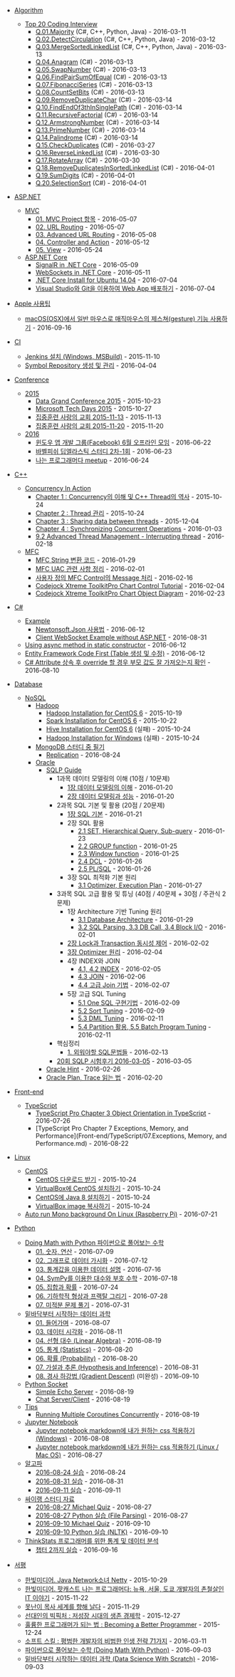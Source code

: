 - [Algorithm](Algorithm)
  - [Top 20 Coding Interview](Algorithm/Top20CodingInterview)
    - [Q.01.Majority](Algorithm/Top20CodingInterview/Q.01.Majority) (C#, C++, Python, Java) - 2016-03-11
    - [Q.02.DetectCirculation](Algorithm/Top20CodingInterview/Q.02.DetectCirculation) (C#, C++, Python, Java) - 2016-03-12
    - [Q.03.MergeSortedLinkedList](Algorithm/Top20CodingInterview/Q.03.MergeSortedLinkedList) (C#, C++, Python, Java) - 2016-03-13
    - [Q.04.Anagram](Algorithm/Top20CodingInterview/Q.04.Anagram) (C#) - 2016-03-13
    - [Q.05.SwapNumber](Algorithm/Top20CodingInterview/Q.05.SwapNumber) (C#) - 2016-03-13
    - [Q.06.FindPairSumOfEqual](Algorithm/Top20CodingInterview/Q.06.FindPairSumOfEqual) (C#) - 2016-03-13
    - [Q.07.FibonacciSeries](Algorithm/Top20CodingInterview/Q.07.FibonacciSeries) (C#) - 2016-03-13
    - [Q.08.CountSetBits](Algorithm/Top20CodingInterview/Q.08.CountSetBits) (C#) - 2016-03-13
    - [Q.09.RemoveDuplicateChar](Algorithm/Top20CodingInterview/Q.09.RemoveDuplicateChar) (C#) - 2016-03-14
    - [Q.10.FindEndOf3thInSinglePath](Algorithm/Top20CodingInterview/Q.10.FindEndOf3thInSinglePath) (C#) - 2016-03-14
    - [Q.11.RecursiveFactorial](Algorithm/Top20CodingInterview/Q.11.RecursiveFactorial) (C#) - 2016-03-14
    - [Q.12.ArmstrongNumber](Algorithm/Top20CodingInterview/Q.12.ArmstrongNumber) (C#) - 2016-03-14
    - [Q.13.PrimeNumber](Algorithm/Top20CodingInterview/Q.13.PrimeNumber) (C#) - 2016-03-14
    - [Q.14.Palindrome](Algorithm/Top20CodingInterview/Q.14.Palindrome) (C#) - 2016-03-14
    - [Q.15.CheckDuplicates](Algorithm/Top20CodingInterview/Q.15.CheckDuplicates) (C#) - 2016-03-27
    - [Q.16.ReverseLinkedList](Algorithm/Top20CodingInterview/Q.16.ReverseLinkedList) (C#) - 2016-03-30
    - [Q.17.RotateArray](Algorithm/Top20CodingInterview/Q.17.RotateArray) (C#) - 2016-03-30
    - [Q.18.RemoveDuplicatesInSortedLinkedList](Algorithm/Top20CodingInterview/Q.18.RemoveDuplicatesInSortedLinkedList) (C#) - 2016-04-01
    - [Q.19.SumDigits](Algorithm/Top20CodingInterview/Q.19.SumDigits) (C#) - 2016-04-01
    - [Q.20.SelectionSort](Algorithm/Top20CodingInterview/Q.20.SelectionSort) (C#) - 2016-04-01


- [ASP.NET](ASP.NET)
  - [MVC](ASP.NET/MVC)
    - [01. MVC Project 항목](ASP.NET/MVC/01.MVC.Project.md) - 2016-05-07
    - [02. URL Routing](ASP.NET/MVC/02.Route.md) - 2016-05-07
    - [03. Advanced URL Routing](ASP.NET/MVC/03.Route.adv.md) - 2016-05-08
    - [04. Controller and Action](ASP.NET/MVC/04.ControllerAndAction.md) - 2016-05-12
    - [05. View](ASP.NET/MVC/05.View.md) - 2016-05-24
  - [ASP.NET Core](ASP.NET/ASP.NET.Core)
    - [SignalR in .NET Core](ASP.NET/ASP.NET.Core/SignalR/README.md) - 2016-05-09
    - [WebSockets in .NET Core](ASP.NET/ASP.NET.Core/WebSocket/README.md) - 2016-05-11
    - [.NET Core Install for Ubuntu 14.04](ASP.NET/ASP.NET.Core/Install.Net.Core.md) - 2016-07-04
    - [Visual Studio와 Git을 이용하여 Web App 배포하기](ASP.NET/ASP.NET.Core/VS.Git.md) - 2016-07-04


- [Apple 사용팁](Apple)
  - [macOS(OSX)에서 일반 마우스로 매직마우스의 제스쳐(gesture) 기능 사용하기](Apple/macOS.set.mouse.md) - 2016-09-16


- [CI](CI)
  - [Jenkins 설치 (Windows, MSBuild)](CI/jenkins.md) - 2015-11-10
  - [Symbol Repository 생성 및 관리](CI/symbolRepository.md) - 2016-04-04


- [Conference](Conference)
  - [2015](Conference/2015)
    - [Data Grand Conference 2015](Conference/2015/DGC.md) - 2015-10-23
    - [Microsoft Tech Days 2015](Conference/2015/TechDays2015.md) - 2015-10-27
    - [집중훈련 사랑의 교회 2015-11-13](Conference/2015/2015-11-13_Training.md) - 2015-11-13
    - [집중훈련 사랑의 교회 2015-11-20](Conference/2015/2015-11-20_Training.md) - 2015-11-20
  - [2016](Conference/2016)
    - [윈도우 앱 개발 그룹(Facebook) 6월 오프라인 모임](Conference/2016/WinApp.FB/2016-06-22.md) - 2016-06-22
    - [바벨피쉬 딥엘라스틱 스터디 2차-1회](Conference/2016/BabelFish.FB/2016-06-23.md) - 2016-06-23
    - [나는 프로그래머다 meetup](Conference/2016/2016-06-24.IamProgrammer.md) - 2016-06-24


- [C++](CPP)
  - [Concurrency In Action](CPP/ConcurrencyInAction)
    - [Chapter 1 : Concurrency의 이해 및 C++ Thread의 역사](CPP/ConcurrencyInAction/ConcurrencyInAction/Ch01.md) - 2015-10-24
    - [Chapter 2 : Thread 관리](CPP/ConcurrencyInAction/ConcurrencyInAction/Ch02.md) - 2015-10-24
    - [Chapter 3 : Sharing data between threads](CPP/ConcurrencyInAction/ConcurrencyInAction/Ch03.md) - 2015-12-04
    - [Chapter 4 : Synchronizing Concurrent Operations](CPP/ConcurrencyInAction/ConcurrencyInAction/Ch04.md) - 2016-01-03
    - [9.2 Advanced Thread Management - Interrupting thread](CPP/ConcurrencyInAction/ConcurrencyInAction/Ch09.2.md) - 2016-02-18
  - [MFC](CPP/MFC)
    - [MFC String 변환 코드](CPP/MFC/stringConv.md) - 2016-01-29
    - [MFC UAC 관련 사항 정리](CPP/MFC/mfc.uac.md) - 2016-02-01
    - [사용자 정의 MFC Control의 Message 처리](CPP/MFC/mfc.wnd.message.md) - 2016-02-16
    - [Codejock Xtreme ToolkitPro Chart Control Tutorial](CPP/MFC/XTPChartSample/README.md) - 2016-02-04
    - [Codejock Xtreme ToolkitPro Chart Object Diagram](CPP/MFC/xtp.chart.diagram.md) - 2016-02-23


- [C#](CSharp)
  - [Example](CSharp/Example)
    - [Newtonsoft.Json 사용법](CSharp/Example/Newtonsoft_Json) - 2016-06-12
    - [Client WebSocket Example without ASP.NET](CSharp/Example/ClientWebSocketExample.md) - 2016-08-31
  - [Using async method in static constructor](CSharp/StaticConstructorAsync) - 2016-06-12
  - [Entity Framework Code First (Table 생성 및 수정)](CSharp/EntityFramework/CodeFirst.Migration) - 2016-06-12
  - [C# Attribute 상속 후 override 할 경우 부모 값도 잘 가져오는지 확인](CSharp/AttributeInheritTest) - 2016-08-10


- [Database](Database)
  - [NoSQL](Database/NoSQL)
    - [Hadoop](Database/NoSQL/Hadoop)
      - [Hadoop Installation for CentOS 6](Database/NoSQL/Hadoop/Install.CentOS6.md) - 2015-10-19
      - [Spark Installation for CentOS 6](Database/NoSQL/Hadoop/Spark.Install.CentOS6.md) - 2015-10-22
      - [Hive Installation for CentOS 6](Database/NoSQL/Hadoop/Hive.Install.CentOS6.md) (실패) - 2015-10-24
      - [Hadoop Installation for Windows](Database/NoSQL/Hadoop/Install.Windows.md) (실패) - 2015-10-24
    - [MongoDB 스터디 중 필기](Database/NoSQL/MongoDB)
      - [Replication](Database/NoSQL/MongoDB/Replication.md) - 2016-08-24
    - [Oracle](Database/Oracle)
      - [SQLP Guide](Database/Oracle/sqlp)
        - 1과목 데이터 모델링의 이해 (10점 / 10문제)
          - [1장 데이터 모델링의 이해](Database/Oracle/sqlp/01.01.modeling.md) - 2016-01-20
          - [2장 데이터 모델링과 성능](Database/Oracle/sqlp/01.02.modeling_performance.md) - 2016-01-20
        - 2과목 SQL 기본 및 활용 (20점 / 20문제)
          - [1장 SQL 기본](Database/Oracle/sqlp/02.01.sql.basic.md) - 2016-01-21
          - 2장 SQL 활용
            - [2.1 SET, Hierarchical Query, Sub-query](Database/Oracle/sqlp/02.02.sql.adv.md) - 2016-01-23
            - [2.2 GROUP function](Database/Oracle/sqlp/02.03.group.md) - 2016-01-25
            - [2.3 Window function](Database/Oracle/sqlp/02.04.window.md) - 2016-01-25
            - [2.4 DCL](Database/Oracle/sqlp/02.05.dcl.md) - 2016-01-26
            - [2.5 PL/SQL](Database/Oracle/sqlp/02.06.plsql.md) - 2016-01-26
          - 3장 SQL 최적화 기본 원리
            - [3.1 Optimizer, Execution Plan](Database/Oracle/sqlp/02.07.optimizer.md) - 2016-01-27
        - 3과목 SQL 고급 활용 및 튜닝 (40점 / 40문제 + 30점 / 주관식 2문제)
          - 1장 Architecture 기반 Tuning 원리
            - [3.1 Database Architecture](Database/Oracle/sqlp/03.01.architecture.md) - 2016-01-29
            - [3.2 SQL Parsing, 3.3 DB Call, 3.4 Block I/O](Database/Oracle/sqlp/03.02.sql.parsing.md) - 2016-02-01
          - [2장 Lock과 Transaction 동시성 제어](Database/Oracle/sqlp/03.03.lock.md) - 2016-02-02
          - [3장 Optimizer 원리](Database/Oracle/sqlp/03.04.optimizer.md) - 2016-02-04
          - 4장 INDEX와 JOIN
            - [4.1, 4.2 INDEX](Database/Oracle/sqlp/03.05.index.md) - 2016-02-05
            - [4.3 JOIN](Database/Oracle/sqlp/03.06.join.md) - 2016-02-06
            - [4.4 고급 Join 기법](Database/Oracle/sqlp/03.07.join.adv.md) - 2016-02-07
          - 5장 고급 SQL Tuning
            - [5.1 One SQL 구현기법](Database/Oracle/sqlp/04.01.onesql.md) - 2016-02-09
            - [5.2 Sort Tuning](Database/Oracle/sqlp/04.02.sort.md) - 2016-02-09
            - [5.3 DML Tuning](Database/Oracle/sqlp/04.03.dml.md) - 2016-02-11
            - [5.4 Partition 활용, 5.5 Batch Program Tuning](Database/Oracle/sqlp/04.04.partition.md) - 2016-02-11
        - 핵심정리
          - [1. 외워야할 SQL문법들](Database/Oracle/sqlp/05.01.sql.md) - 2016-02-13
        - [20회 SQLP 시험후기 2016-03-05](Database/Oracle/sqlp/sqlp.20.after.md) - 2016-03-05
      - [Oracle Hint](Database/Oracle/oracle.hint.md) - 2016-02-26
      - [Oracle Plan, Trace 읽는 법](Database/Oracle/read.plan.trace.md) - 2016-02-20


- [Front-end](Front-end)
  - [TypeScript](Front-end/TypeScript)
    - [TypeScript Pro Chapter 3 Object Orientation in TypeScript](Front-end/TypeScript/03.ObjectOrientationInTypeScript.md) - 2016-07-26
    - [TypeScript Pro Chapter 7 Exceptions, Memory, and Performance](Front-end/TypeScript/07.Exceptions, Memory, and Performance.md) - 2016-08-22


- [Linux](Linux)
  - [CentOS](Linux/CentOS)
    - [CentOS 다운로드 받기](Linux/CentOS/Download.md) - 2015-10-24
    - [VirtualBox에 CentOS 설치하기](Linux/CentOS/VirtualBoxInstall.md) - 2015-10-24
    - [CentOS에 Java 8 설치하기](Linux/CentOS/Java8.md) - 2015-10-24
    - [VirtualBox image 복사하기](Linux/CentOS/VMCopy.md) - 2015-10-24
  - [Auto run Mono background On Linux (Raspberry Pi)](Linux/AutoStartMonoOnRaspberryPi.md) - 2016-07-21


- [Python](Python)
  - [Doing Math with Python 파이썬으로 풀어보는 수학](Python/DoingMathWithPython)
    - [01. 숫자, 연산](Python/DoingMathWithPython/DoingMathWithPython.Ch01.ipynb) - 2016-07-09
    - [02. 그래프로 데이터 가시화](Python/DoingMathWithPython/DoingMathWithPython.Ch02.ipynb) - 2016-07-12
    - [03. 통계값을 이용한 데이터 설명](Python/DoingMathWithPython/DoingMathWithPython.Ch03.ipynb) - 2016-07-16
    - [04. SymPy를 이용한 대수와 부호 수학](Python/DoingMathWithPython/DoingMathWithPython.Ch04.ipynb) - 2016-07-18
    - [05. 집합과 확률](Python/DoingMathWithPython/DoingMathWithPython.Ch05.ipynb) - 2016-07-24
    - [06. 기하학적 형상과 프랙탈 그리기](Python/DoingMathWithPython/DoingMathWithPython.Ch06.ipynb) - 2016-07-28
    - [07. 미적분 문제 풀기](Python/DoingMathWithPython/DoingMathWithPython.Ch07.ipynb) - 2016-07-31
  - [밑바닥부터 시작하는 데이터 과학](Python/DataScienceFromScratch)
    - [01. 들어가며](Python/DataScienceFromScratch/DataScienceFromScratch.ch.01.ipynb) - 2016-08-07
    - [03. 데이터 시각화](Python/DataScienceFromScratch/DataScienceFromScratch.ch.03.visualizing_data.ipynb) - 2016-08-11
    - [04. 선형 대수 (Linear Algebra)](Python/DataScienceFromScratch/DataScienceFromScratch.ch.04.linear_algebra.ipynb) - 2016-08-19
    - [05. 통계 (Statistics)](Python/DataScienceFromScratch/DataScienceFromScratch.ch.05.statistics.ipynb) - 2016-08-20
    - [06. 확률 (Probability)](Python/DataScienceFromScratch/DataScienceFromScratch.ch.06.Properbility.ipynb) - 2016-08-20
    - [07. 가설과 추론 (Hypothesis and Inference)](Python/DataScienceFromScratch/DataScienceFromScratch.ch.07.hypothesis_and_inference.ipynb) - 2016-08-31
    - [08. 경사 하강법 (Gradient Descent)](Python/DataScienceFromScratch/DataScienceFromScratch.ch.08.gradient_descent.ipynb) (미완성) - 2016-09-10
  - [Python Socket](Python/Socket)
    - [Simple Echo Server](Python/Socket/01.simple.md) - 2016-08-19
    - [Chat Server/Client](Python/Socket/02.chat.md) - 2016-08-19
  - [Tips](Python/Tips)
    - [Running Multiple Coroutines Concurrently](Python/Tips/RunMultipleCoroutinesConcurrently.md) - 2016-08-19
  - [Jupyter Notebook](Python/JupyterNotebook)
    - [Jupyter notebook markdown에 내가 원하는 css 적용하기 (Windows)](Python/JupyterNotebook/custom.css.md) - 2016-08-08
    - [Jupyter notebook markdown에 내가 원하는 css 적용하기 (Linux / Mac OS)](Python/JupyterNotebook/custom.css.mac.md) - 2016-08-27
  - [알고파](Python/Algopy)
    - [2016-08-24 실습](Python/Algopy/2016-08-24.ipynb) - 2016-08-24
    - [2016-08-31 실습](Python/Algopy/2016-08-31.ipynb) - 2016-08-31
    - [2016-09-11 실습](Python/Algopy/2016-09-11.ipynb) - 2016-09-11
  - [싸이랭 스터디 자료](Python/PsyLang)
    - [2016-08-27 Michael Quiz](Python/PsyLang/psylang.2016-08-27.md) - 2016-08-27
    - [2016-08-27 Python 실습 (File Parsing)](Python/PsyLang/PsyLang.2016-08-27.ipynb) - 2016-08-27
    - [2016-09-10 Michael Quiz](Python/PsyLang/psylnag.2016-09-10.md) - 2016-09-10
    - [2016-09-10 Python 실습 (NLTK)](Python/PsyLang/nltk.in.20mins.ipynb) - 2016-09-10
  - [ThinkStats 프로그래머를 위한 통계 및 데이터 분석](Python/ThinkStats)
    - [챕터 2까지 실습](Python/ThinkStats/first.ipynb) - 2016-09-16


- [서평](Review/Books)
  - [한빛미디어. Java Network소녀 Netty](Review/Books/hanbit.netty.md) - 2015-10-29
  - [한빛미디어. 팟캐스트 나는 프로그래머다: 뉴욕, 서울, 도쿄 개발자의 촌철살인 IT 이야기](Review/Books/hanbit.naProDa.md) - 2015-11-22
  - [못난이 목사 세계를 향해 날다](Review/Books/motmok.md) - 2015-11-29
  - [선대인의 빅픽처 : 저성장 시대의 생존 경제학](Review/Books/BigPicture.md) - 2015-12-27
  - [훌륭한 프로그래머가 되는 법 : Becoming a Better Programmer](Review/Books/hanbit.BBP.md) - 2015-12-24
  - [소프트 스킬 : 평범한 개발자의 비범한 인생 전략 71가지](Review/Books/softskill.md) - 2016-03-11
  - [파이썬으로 풀어보는 수학 (Doing Math With Python)](Review/Books/DoingMathWithPython.md) - 2016-09-03
  - [밑바닥부터 시작하는 데이터 과학 (Data Science With Scratch)](Review/Books/DataScienceWithScratch.md) - 2016-09-03
